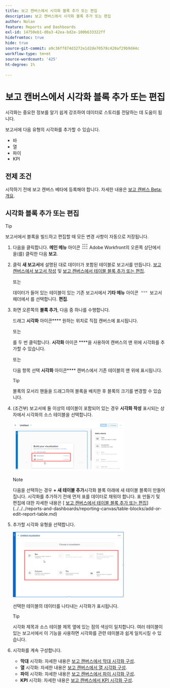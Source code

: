 ```yaml
---
title: 보고 캔버스에서 시각화 블록 추가 또는 편집
description: 보고 캔버스에서 시각화 블록 추가 또는 편집
author: Nolan
feature: Reports and Dashboards
exl-id: 14750eb1-d0a3-42ea-bd2e-100b633322ff
hidefromtoc: true
hide: true
source-git-commit: a9c36ff874d3272e1d2de70578c420af29b9d44c
workflow-type: tm+mt
source-wordcount: '425'
ht-degree: 1%

---
```



# 보고 캔버스에서 시각화 블록 추가 또는 편집

시각화는 중요한 정보를 알기 쉽게 강조하여 데이터로 스토리를 전달하는 데 도움이 됩니다.

보고서에 다음 유형의 시각화를 추가할 수 있습니다.

* 바
* 열
* 파이
* KPI

## 전제 조건

시작하기 전에 보고 캔버스 베타에 등록해야 합니다. 자세한 내용은 [보고 캔버스 Beta: 개요](/help/quicksilver/product-announcements/betas/canvas-dashboards-beta/reporting-canvas-beta-overview.md).

## 시각화 블록 추가 또는 편집

>[!TIP]
>
>보고서에서 블록을 빌드하고 편집할 때 모든 변경 사항이 자동으로 저장됩니다.

1. 다음을 클릭합니다. **메인 메뉴** 아이콘 ![](assets/main-menu-icon.png) Adobe Workfront의 오른쪽 상단에서 을(를) 클릭한 다음 **보고**.
1. 클릭 **새 보고서**&#x200B;에 설명된 대로 데이터가 포함된 테이블로 보고서를 만듭니다. [보고 캔버스에서 보고서 작성](../../../reports-and-dashboards/reporting-canvas/manage-reports/build-report.md) 및 [보고 캔버스에서 테이블 블록 추가 또는 편집](../../../reports-and-dashboards/reporting-canvas/table-blocks/add-or-edit-report-table.md).

   또는

   데이터가 들어 있는 테이블이 있는 기존 보고서에서 **기타 메뉴** 아이콘 ![](assets/more-icon.png) 보고서 헤더에서 를 선택합니다. **편집**.

1. 화면 오른쪽의 **블록 추가**, 다음 중 하나를 수행합니다.

   드래그 **시각화** 아이콘**** 원하는 위치로 직접 캔버스에 표시됩니다.

   또는

   를 두 번 클릭합니다. **시각화** 아이콘 ****을 사용하여 캔버스의 맨 위에 시각화를 추가할 수 있습니다.

   또는

   다음 항목 선택 **시각화** 아이콘**** 캔버스에서 기존 테이블의 맨 위에 표시됩니다.

   >[!TIP]
   >
   >블록의 모서리 핸들을 드래그하여 블록을 배치한 후 블록의 크기를 변경할 수 있습니다.

1. (조건부) 보고서에 둘 이상의 테이블이 포함되어 있는 경우 **시각화 작성** 표시되는 상자에서 시각화의 소스 테이블을 선택합니다.

   ![](assets/select-table-on-vis-350x155.png)

   >[!NOTE]
   >
   >다음을 선택하는 경우 **+ 새 테이블 추가**&#x200B;시각화 블록 아래에 새 테이블 블록이 만들어집니다. 시각화를 추가하기 전에 먼저 표를 데이터로 채워야 합니다. 표 만들기 및 편집에 대한 자세한 내용은 [ [보고 캔버스에서 테이블 블록 추가 또는 편집](../../../reports-and-dashboards/reporting-canvas/table-blocks/add-or-edit-report-table.md)](../../../reports-and-dashboards/reporting-canvas/table-blocks/add-or-edit-report-table.md)

1. 추가할 시각화 유형을 선택합니다.

   ![](assets/select-vis-type-350x205.png)

   선택한 테이블의 데이터를 나타내는 시각화가 표시됩니다.

   >[!TIP]
   >
   >시각화 제목과 소스 테이블 제목 옆에 있는 점의 색상이 일치합니다. 여러 테이블이 있는 보고서에서 이 기능을 사용하면 시각화를 관련 테이블과 쉽게 일치시킬 수 있습니다.

1. 시각화를 계속 구성합니다.

   * **막대** 시각화: 자세한 내용은 [보고 캔버스에서 막대 시각화 구성](../../../reports-and-dashboards/reporting-canvas/visualization-blocks/configure-bar-visualization.md#bar).
   * **열** 시각화: 자세한 내용은 [보고 캔버스에서 열 시각화 구성](../../../reports-and-dashboards/reporting-canvas/visualization-blocks/configure-column-visualization.md).
   * **파이** 시각화: 자세한 내용은 [보고 캔버스에서 파이 시각화 구성](../../../reports-and-dashboards/reporting-canvas/visualization-blocks/configure-pie-visualization.md).
   * **KPI** 시각화: 자세한 내용은 [보고 캔버스에서 KPI 시각화 구성](../../../reports-and-dashboards/reporting-canvas/visualization-blocks/configure-kpi-visualization.md).

